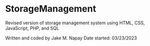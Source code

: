 # StorageManagement
Revised version of storage management system using HTML, CSS, JavaScript, PHP, and SQL


Written and coded by Jake M. Napay
Date started: 03/23/2023
